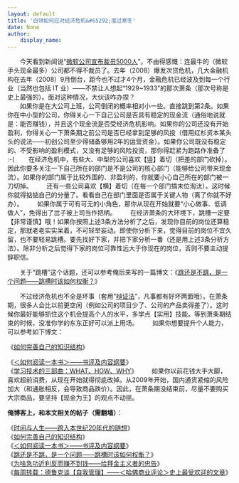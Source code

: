 ```yaml
---
layout: default
title: '白领如何应对经济危机&#65292;度过寒冬'
date: None
author:
    display_name: 
---
```


　　今天看到新闻说“[微软公司宣布裁员5000人](http://news.xinhuanet.com/world/2009-01/23/content_10707226.htm)”。不由得感慨：连最牛的（微软手头现金最多）公司都不得不裁员了。去年（2008）爆发次贷危机，几大金融机构在去年（2008）9月倒台，距今也不过才4个月，金融危机已经波及到每一个行业（当然也包括 IT 业）——不禁让人想起“1929~1933”的那次萧条（那次号称是史上最强的）。面对这种情况，大伙该咋办捏？  
　　如果你是在大公司上班，公司倒闭的概率相对小一些。直接跳到第2条。如果你在中小型的公司，你得关心一下自己公司是否具有稳定的现金流（通俗地说就是：能否赚钱），并且这个现金流是否受经济危机影响。如果你的公司还没有开始盈利，你得关心一下萧条期之前公司是否已经拿到足够的风投（借用红杉资本某头头的说法——初创公司至少得储备够用2年的运营资金）。如果你公司既没有稳定的、不受影响的盈利模式，又没有足够的风险投资，那你得赶紧为跑路作准备了 :-( 　　在经济危机中，有些大、中型的公司喜欢【竖】着切（把差的部门砍掉）。因此你要多关注一下自己所在的部门是不是公司的核心部门（能够给公司带来现金流）。如果你的部门属于比较外围的、非盈利的，你就要小心自己所在的部门被一刀切掉。 　　还有一些公司喜欢【横】着切（在每一个部门搞末位淘汰）。这时候你就得掂掂自己的分量了。看看自己在部门里面是否属于关键人物（离了你就不好办）。 　　如果你属于可有可无的小角色，那你从现在开始就要“小心做事、低调做人”，免得出了岔子被上司当作把柄。 　　在经济萧条的大环境下，跳槽一定要【非常谨慎】哦！如果你按照上述3条方法分析了之后，发现你目前的岗位还算稳定，那就老老实实呆着，不可轻举妄动。即使你分析下来，觉得目前的岗位不宜久留，也不要轻易跳槽。要先找好下家，并把下家分析一番（还是用上述3条分析方法）。除非分析之后觉得下家的岗位可靠性远大于你现在的岗位，否则不要主动提辞职信。

　　关于“跳槽”这个话题，还可以参考俺后来写的一篇博文：《[跳还是不跳，是一个问题——跳槽时该如何权衡？](https://program-think.blogspot.com/2009/11/job-hopping.html)》

  
　　不过经济危机也不全是坏事（套用“[辩证法](https://program-think.blogspot.com/2012/06/weekly-share-8.html)”，凡事都有好坏两面哦）。在萧条期，很多人会比以前更空闲（例如公司的项目少了、公司的产品卖得差了）。这时候你最好能够抓住这个机会提高个人的水平，多学点【实用】技能。等到萧条期结束的时候，没准你学的东东正好可以派上用场。 　　如果你想要提升个人能力，可以参考如下博文：

《[如何完善自己的知识结构](https://program-think.blogspot.com/2013/09/knowledge-structure.html)》

  
《[＜如何阅读一本书＞——书评及内容纲要](https://program-think.blogspot.com/2013/04/how-to-read-book.html)》  
《[学习技术的三部曲：WHAT、HOW、WHY](https://program-think.blogspot.com/2009/02/study-technology-in-three-steps.html)》 　　如果你以前花钱大手大脚，喜欢超前消费，从现在开始就得彻底改掉。从2009年开始，国内通货紧缩的风险加大（和通胀相反，会导致商品跌价）。因此，在萧条期没结束前，尽量不要购买大宗商品，要坚持【现金为王】的观点不动摇。

**俺博客上，和本文相关的帖子（需翻墙）**：

  
《[时间与人生——跨入本世纪20年代的随想](https://program-think.blogspot.com/2019/12/Time-and-Life.html)》  
《[如何完善自己的知识结构](https://program-think.blogspot.com/2013/09/knowledge-structure.html)》  
《[＜如何阅读一本书＞——书评及内容纲要](https://program-think.blogspot.com/2013/04/how-to-read-book.html)》  
《[跳还是不跳，是一个问题——跳槽时该如何权衡？](https://program-think.blogspot.com/2009/11/job-hopping.html)》  
《[为啥急功近利反而赚不到钱——给拜金主义者的忠告](https://program-think.blogspot.com/2014/01/misunderstanding-about-making-money.html)》  
《[每周转载：德鲁克谈【自我管理】——＜哈佛商业评论＞史上最受欢迎的文章](https://program-think.blogspot.com/2018/06/weekly-share-121.html)》

